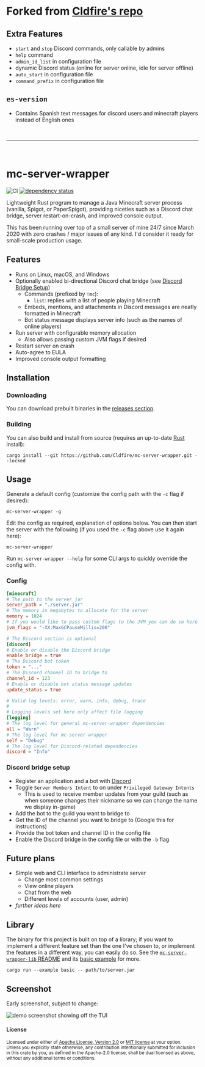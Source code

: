 # Forked from [Cldfire's repo](https://github.com/Cldfire/mc-server-wrapper)

## Extra Features

- `start` and `stop` Discord commands, only callable by admins
- `help` command
- `admin_id_list` in configuration file
- dynamic Discord status (online for server online, idle for server offline)
- `auto_start` in configuration file
- `command_prefix` in configuration file

## `es-version`

- Contains Spanish text messages for discord users and minecraft players instead of English ones

<br>

<hr>

<br>

# mc-server-wrapper

![CI](https://github.com/Cldfire/mc-server-wrapper/workflows/CI/badge.svg)
[![dependency status](https://deps.rs/repo/github/cldfire/mc-server-wrapper/status.svg)](https://deps.rs/repo/github/cldfire/mc-server-wrapper)

Lightweight Rust program to manage a Java Minecraft server process (vanilla, Spigot, or PaperSpigot), providing niceties such as a Discord chat bridge, server restart-on-crash, and improved console output.

This has been running over top of a small server of mine 24/7 since March 2020 with zero crashes / major issues of any kind. I'd consider it ready for small-scale production usage.

## Features

* Runs on Linux, macOS, and Windows
* Optionally enabled bi-directional Discord chat bridge (see [Discord Bridge Setup](#discord-bridge-setup))
    * Commands (prefixed by `!mc`):
        * `list`: replies with a list of people playing Minecraft
    * Embeds, mentions, and attachments in Discord messages are neatly formatted in Minecraft
    * Bot status message displays server info (such as the names of online players)
* Run server with configurable memory allocation
    * Also allows passing custom JVM flags if desired
* Restart server on crash
* Auto-agree to EULA
* Improved console output formatting

## Installation

### Downloading

You can download prebuilt binaries in the [releases section](https://github.com/Cldfire/mc-server-wrapper/releases).

### Building

You can also build and install from source (requires an up-to-date [Rust](https://www.rust-lang.org) install):

```
cargo install --git https://github.com/Cldfire/mc-server-wrapper.git --locked
```

## Usage

Generate a default config (customize the config path with the `-c` flag if desired):

```
mc-server-wrapper -g
```

Edit the config as required, explanation of options below. You can then start the server with the following (if you used the `-c` flag above use it again here):

```
mc-server-wrapper
```

Run `mc-server-wrapper --help` for some CLI args to quickly override the config with.

### Config

```toml
[minecraft]
# The path to the server jar
server_path = "./server.jar"
# The memory in megabytes to allocate for the server
memory = 1024
# If you would like to pass custom flags to the JVM you can do so here
jvm_flags = "-XX:MaxGCPauseMillis=200"

# The Discord section is optional
[discord]
# Enable or disable the Discord bridge
enable_bridge = true
# The Discord bot token
token = "..."
# The Discord channel ID to bridge to
channel_id = 123
# Enable or disable bot status message updates
update_status = true

# Valid log levels: error, warn, info, debug, trace
#
# Logging levels set here only affect file logging
[logging]
# The log level for general mc-server-wrapper dependencies
all = "Warn"
# The log level for mc-server-wrapper
self = "Debug"
# The log level for Discord-related dependencies
discord = "Info"
```

### Discord bridge setup

* Register an application and a bot with [Discord](https://discordapp.com/developers/applications)
* Toggle `Server Members Intent` to on under `Privileged Gateway Intents`
  * This is used to receive member updates from your guild (such as when someone changes their nickname so we can change the name we display in-game)
* Add the bot to the guild you want to bridge to
* Get the ID of the channel you want to bridge to (Google this for instructions)
* Provide the bot token and channel ID in the config file
* Enable the Discord bridge in the config file or with the `-b` flag

## Future plans

* Simple web and CLI interface to administrate server
    * Change most common settings
    * View online players
    * Chat from the web
    * Different levels of accounts (user, admin)
* _further ideas here_

## Library

The binary for this project is built on top of a library; if you want to implement a different feature set than the one I've chosen to, or implement the features in a different way, you can easily do so. See the [`mc-server-wrapper-lib` README](mc-server-wrapper-lib/README.md) and its [basic example](mc-server-wrapper-lib/examples/basic.rs) for more.

```
cargo run --example basic -- path/to/server.jar
```

## Screenshot

Early screenshot, subject to change:

![demo screenshot showing off the TUI](tui-demo.png)

#### License

<sup>
Licensed under either of <a href="LICENSE-APACHE">Apache License, Version
2.0</a> or <a href="LICENSE-MIT">MIT license</a> at your option.
</sup>

<br>

<sub>
Unless you explicitly state otherwise, any contribution intentionally submitted
for inclusion in this crate by you, as defined in the Apache-2.0 license, shall
be dual licensed as above, without any additional terms or conditions.
</sub>
